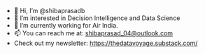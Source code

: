 - 👋 Hi, I’m @shibaprasadb
- 👀 I’m interested in Decision Intelligence and Data Science
- 🌱 I’m currently working for Air India.
- 📫 You can reach me at: shibaprasad_04@outlook.com
- Check out my newsletter: https://thedatavoyage.substack.com/

<!---
shibaprasadb/shibaprasadb is a ✨ special ✨ repository because its `README.md` (this file) appears on your GitHub profile.
You can click the Preview link to take a look at your changes.
--->

